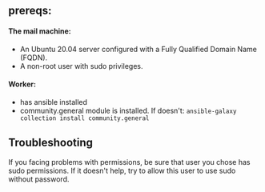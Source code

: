 ## prereqs: 

#### The mail machine:
* An Ubuntu 20.04 server configured with a Fully Qualified Domain Name (FQDN).
* A non-root user with sudo privileges.

#### Worker:

* has ansible installed
* community.general module is installed. If doesn't: 
`ansible-galaxy collection install community.general`



## Troubleshooting

If you facing problems with permissions, be sure that user you chose has sudo permissions.
If it doesn't help, try to allow this user to use sudo without password.
